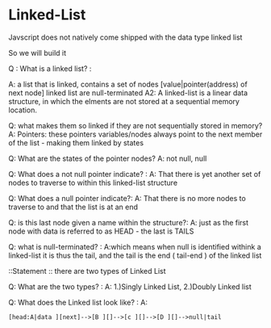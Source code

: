 # Linked-List

Javscript does not natively come shipped with the data type linked list 

So we will build it

Q : What is a linked list? :

A: a list that is linked, contains a set of nodes 
   [value|pointer(address) of next node]
    linked list are null-terminated
A2: A linked-list is a linear data structure, in which the elments are not stored at a sequential memory location.

Q: what makes them so linked if they are not sequentially stored in memory? 
A: Pointers: these pointers variables/nodes always point to the next member of the list - making them linked by states 

Q: What are the states of the pointer nodes?
A: not null, null 

Q: What does a not null pointer indicate? :
A: That there is yet another set of nodes to traverse to within this linked-list structure

Q: What does a null pointer indicate?:
A: That there is no more nodes to traverse to and that the list is at an end 

Q: is this last node given a name within the structure?:
A: just as the first node with data is referred to as HEAD - the last is TAILS

Q: what is null-terminated? :
A:which means when null is identified withink a linked-list it is thus the tail, and the tail is the end ( tail-end ) of the linked list


::Statement :: there are two types of Linked List 

Q: What are the two types? :
A: 1.)Singly Linked List, 2.)Doubly Linked list 


Q: What does the Linked list look like? : 
A:  
    
    [head:A|data ][next]-->[B ][]-->[c ][]-->[D ][]-->null|tail


            